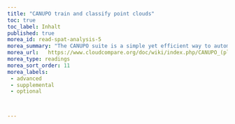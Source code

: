 ```yaml
---
title: "CANUPO train and classify point clouds"
toc: true
toc_label: Inhalt
published: true
morea_id: read-spat-analysis-5
morea_summary: "The CANUPO suite is a simple yet efficient way to automatically classify a point cloud."
morea_url:   https://www.cloudcompare.org/doc/wiki/index.php/CANUPO_(plugin)
morea_type: readings
morea_sort_order: 11
morea_labels:
 - advanced
 - supplemental 
 - optional 



---
```

